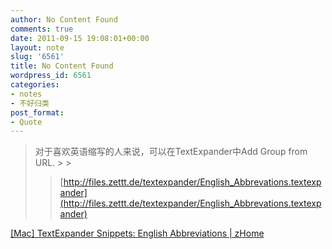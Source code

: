 ```yaml
---
author: No Content Found
comments: true
date: 2011-09-15 19:08:01+00:00
layout: note
slug: '6561'
title: No Content Found
wordpress_id: 6561
categories:
- notes
- 不好归类
post_format:
- Quote
---
```


<blockquote>对于喜欢英语缩写的人来说，可以在TextExpander中Add Group from URL.
> 
> 


> 
> [http://files.zettt.de/textexpander/English_Abbrevations.textexpander](http://files.zettt.de/textexpander/English_Abbrevations.textexpander)
> 
> </blockquote>

[[Mac] TextExpander Snippets: English Abbreviations | zHome](http://www.zettt.de/en/2009/08/19/mac-textexpander-snippets-english-abbreviations/)
